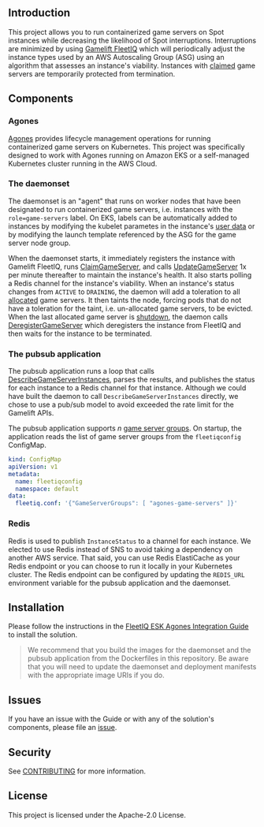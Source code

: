 ## Introduction

This project allows you to run containerized game servers on Spot instances while decreasing the likelihood of Spot interruptions. Interruptions are minimized by using [Gamelift FleetIQ](https://docs.aws.amazon.com/gamelift/latest/fleetiqguide/gsg-intro.html) which will periodically adjust the instance types used by an AWS Autoscaling Group (ASG) using an algorithm that assesses an instance's viability. Instances with [claimed](https://docs.aws.amazon.com/gamelift/latest/apireference/API_ClaimGameServer.html) game servers are temporarily protected from termination.

## Components
### Agones
[Agones](https://agones.dev/site/) provides lifecycle management operations for running containerized game servers on Kubernetes. This project was specifically designed to work with Agones running on Amazon EKS or a self-managed Kubernetes cluster running in the AWS Cloud.

### The daemonset
The daemonset is an "agent" that runs on worker nodes that have been designated to run containerized game servers, i.e. instances with the `role=game-servers` label. On EKS, labels can be automatically added to instances by modifying the kubelet parametes in the instance's [user data](https://aws.amazon.com/blogs/opensource/improvements-eks-worker-node-provisioning/) or by modifying the launch template referenced by the ASG for the game server node group. 

When the daemonset starts, it immediately registers the instance with Gamelift FleetIQ, runs [ClaimGameServer](https://docs.aws.amazon.com/gamelift/latest/apireference/API_ClaimGameServer.html), and calls [UpdateGameServer](https://docs.aws.amazon.com/gamelift/latest/apireference/API_UpdateGameServer.html#API_UpdateGameServer_RequestSyntax) 1x per minute thereafter to maintain the instance's health. It also starts polling a Redis channel for the instance's viability. When an instance's status changes from `ACTIVE` to `DRAINING`, the daemon will add a toleration to all [allocated](https://agones.dev/site/docs/guides/client-sdks/#allocate) game servers. It then taints the node, forcing pods that do not have a toleration for the taint, i.e. un-allocated game servers, to be evicted. When the last allocated game server is [shutdown](https://agones.dev/site/docs/guides/client-sdks/#shutdown), the daemon calls [DeregisterGameServer](https://docs.aws.amazon.com/gamelift/latest/apireference/API_DeregisterGameServer.html) which deregisters the instance from FleetIQ and then waits for the instance to be terminated.

### The pubsub application
The pubsub application runs a loop that calls [DescribeGameServerInstances](https://docs.aws.amazon.com/gamelift/latest/apireference/API_DescribeGameServerInstances.html), parses the results, and publishes the status for each instance to a Redis channel for that instance. Although we could have built the daemon to call `DescribeGameServerInstances` directly, we chose to use a pub/sub model to avoid exceeded the rate limit for the Gamelift APIs. 

The pubsub application supports _n_ [game server groups](https://docs.aws.amazon.com/gamelift/latest/fleetiqguide/gsg-integrate-gameservergroup.html). On startup, the application reads the list of game server groups from the `fleetiqconfig` ConfigMap. 

```yaml
kind: ConfigMap
apiVersion: v1
metadata:
  name: fleetiqconfig
  namespace: default
data:
  fleetiq.conf: '{"GameServerGroups": [ "agones-game-servers" ]}'
```

### Redis
Redis is used to publish `InstanceStatus` to a channel for each instance. We elected to use Redis instead of SNS to avoid taking a dependency on another AWS service. That said, you can use Redis ElastiCache as your Redis endpoint or you can choose to run it locally in your Kubernetes cluster. The Redis endpoint can be configured by updating the `REDIS_URL` environment variable for the pubsub application and the daemonset.

## Installation
Please follow the instructions in the [FleetIQ ESK Agones Integration Guide](https://github.com/awslabs/fleetiq-adapter-for-agones/blob/master/Agones_EKS_FleetIQ_Integration_Package%5BBETA%5D/FleetIQ%20EKS%20Agones%20Integration%20Guide%20%5BBETA%5D.docx) to install the solution. 

> We recommend that you build the images for the daemonset and the pubsub application from the Dockerfiles in this repository. Be aware that you will need to update the daemonset and deployment manifests with the appropriate image URIs if you do.

## Issues
If you have an issue with the Guide or with any of the solution's components, please file an [issue](https://github.com/awslabs/fleetiq-adapter-for-agones/issues/new/choose). 

## Security

See [CONTRIBUTING](CONTRIBUTING.md#security-issue-notifications) for more information.

## License

This project is licensed under the Apache-2.0 License.

